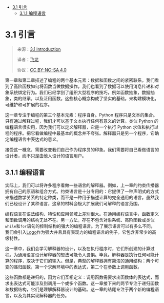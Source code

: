- [3.1 引言](#31-引言)
  - [3.1.1 编程语言](#311-编程语言)

# 3.1 引言

> 来源：[3.1   Introduction](http://www-inst.eecs.berkeley.edu/~cs61a/sp12/book/interpretation.html#introduction)
>
> 译者：[飞龙](https://github.com/wizardforcel)
>
> 协议：[CC BY-NC-SA 4.0](http://creativecommons.org/licenses/by-nc-sa/4.0/)

第一章和第二章描述了编程的两个基本元素：数据和函数之间的紧密联系。我们看到了高阶函数如何将函数当做数据操作。我们也看到了数据可以使用消息传递和对象系统绑定行为。我们已经学到了组织大型程序的技巧，例如函数抽象，数据抽象，类的继承，以及泛用函数。这些核心概念构成了坚实的基础，来构建模块化，可维护和可扩展的程序。

这一章专注于编程的第三个基本元素：程序自身。Python 程序只是文本的集合。只有通过解释过程，我们才可以基于文本执行任何有意义的计算。类似 Python 的编程语言很实用，因为我们可以定义解释器，它是一个执行 Python 求值和执行过程的程序。把它看做编程中最基本的概念并不夸张。解释器只是另一个程序，它确定编程语言中表达式的意义。

接受这一概念，需要改变我们自己作为程序员的印象。我们需要将自己看做语言的设计者，而不只是由他人设计的语言用户。

## 3.1.1 编程语言

实际上，我们可以将许多程序看做一些语言的解释器。例如，上一章的约束传播器拥有自己的原语和组合方式。约束语言是十分专用的：它提供了一种声明式的方式来描述数学关系的特定种类，而不是一种用于描述计算的完全通用的语言。虽然我们已经设计了某种语言，这章的材料会极大扩展我们可解释的语言范围。

编程语言在语法结构、特性和应用领域上差别很大。在通用编程语言中，函数定义和函数调用的结构无处不在。另一方法，存在不包含对象系统、高阶函数或类似`while`和`for`语句的控制结构的强大的编程语言。为了展示语言可以有多么不同，我们会引入[Logo](http://www.cs.berkeley.edu/~bh/logo.html)作为强大并且具有表现力的编程语言的例子，它包含非常少的高级特性。

这一章中，我们会学习解释器的设计，以及在执行程序时，它们所创建的计算过程。为通用语言设计解释器的想法可能令人畏惧。毕竟，解释器是执行任何可能计算的程序，取决于它们的输入。但是，典型的解释器拥有简洁的通用结构：两个可变的递归函数，第一个求解环境中的表达式，第二个在参数上调用函数。

这些函数都是递归的，因为它们互相定义：调用函数需要求出函数体的表达式，而求出表达式可能涉及到调用一个或多个函数。这一章接下来的两节专注于递归函数和数据结构，它们是理解解释器设计的基础。这一章的结尾专注于两个新的编程语言，以及为其实现解释器的任务。
